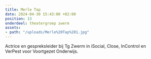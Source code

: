 ```yaml
---
title: Merle Tap
date: 2024-04-30 15:43:00 +02:00
position: 13
onderdeel: theatergroep zwerm
assets:
- path: "/uploads/Merle%20Tap%201.jpg"
---
```


Actrice en gespreksleider bij Tg Zwerm in iSocial, Close, InControl en VerPest voor Voortgezet Onderwijs.